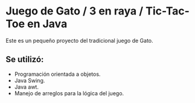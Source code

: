 # Juego de Gato / 3 en raya / Tic-Tac-Toe en Java
Este es un pequeño proyecto del tradicional juego de Gato.

## Se utilizó:
- Programación orientada a objetos.
- Java Swing.
- Java awt.
- Manejo de arreglos para la lógica del juego.
